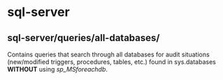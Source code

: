 # sql-server


## sql-server/queries/all-databases/
Contains queries that search through all databases for audit situations (new/modified triggers, procedures, tables, etc.) found in sys.databases **WITHOUT** using *sp_MSforeachdb*.

